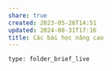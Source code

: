 ```yaml
---
share: true
created: 2023-05-26T14:51
updated: 2024-08-31T17:16
title: Các bài học nâng cao
---
```

```ccard
type: folder_brief_live
```
